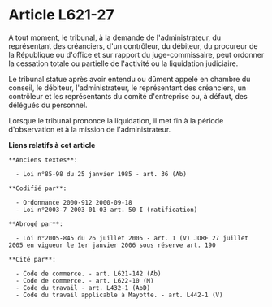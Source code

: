# Article L621-27

A tout moment, le tribunal, à la demande de l'administrateur, du représentant des créanciers, d'un contrôleur, du débiteur,
du procureur de la République ou d'office et sur rapport du juge-commissaire, peut ordonner la cessation totale ou partielle
de l'activité ou la liquidation judiciaire.

Le tribunal statue après avoir entendu ou dûment appelé en chambre du conseil, le débiteur, l'administrateur, le représentant
des créanciers, un contrôleur et les représentants du comité d'entreprise ou, à défaut, des délégués du personnel.

Lorsque le tribunal prononce la liquidation, il met fin à la période d'observation et à la mission de l'administrateur.

**Liens relatifs à cet article**

	**Anciens textes**:

	  - Loi n°85-98 du 25 janvier 1985 - art. 36 (Ab)

	**Codifié par**:

	  - Ordonnance 2000-912 2000-09-18
	  - Loi n°2003-7 2003-01-03 art. 50 I (ratification)

	**Abrogé par**:

	  - Loi n°2005-845 du 26 juillet 2005 - art. 1 (V) JORF 27 juillet 2005 en vigueur le 1er janvier 2006 sous réserve art. 190

	**Cité par**:

	  - Code de commerce. - art. L621-142 (Ab)
	  - Code de commerce. - art. L622-10 (M)
	  - Code du travail - art. L432-1 (AbD)
	  - Code du travail applicable à Mayotte. - art. L442-1 (V)
